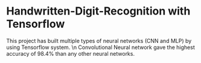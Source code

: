 # Handwritten-Digit-Recognition with Tensorflow

This project has built multiple types of neural networks (CNN and MLP) by using Tensorflow system.
\n Convolutional Neural network gave the highest accuracy of 98.4% than any other neural networks.

